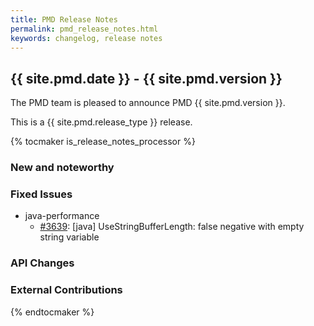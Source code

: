 ```yaml
---
title: PMD Release Notes
permalink: pmd_release_notes.html
keywords: changelog, release notes
---
```


## {{ site.pmd.date }} - {{ site.pmd.version }}

The PMD team is pleased to announce PMD {{ site.pmd.version }}.

This is a {{ site.pmd.release_type }} release.

{% tocmaker is_release_notes_processor %}

### New and noteworthy

### Fixed Issues

*   java-performance
    *   [#3639](https://github.com/pmd/pmd/issues/3639): \[java] UseStringBufferLength: false negative with empty string variable

### API Changes

### External Contributions

{% endtocmaker %}

